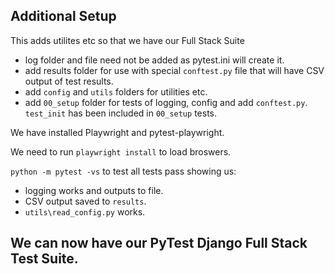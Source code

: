 ## Additional Setup

This adds utilites etc so that we have our Full Stack Suite

- log folder and file need not be added as pytest.ini will create it.
- add results folder for use with special `conftest.py` file that will have CSV output of test results.
- add `config` and `utils` folders for utilities etc.
- add `00_setup` folder for tests of logging, config and add `conftest.py`. `test_init` has been included in `00_setup` tests.

We have installed Playwright and pytest-playwright.

We need to run `playwright install` to load broswers.

`python -m pytest -vs` to test all tests pass showing us:

- logging works and outputs to file.
- CSV output saved to `results`.
- `utils\read_config.py` works.

## We can now have our PyTest Django Full Stack Test Suite.
